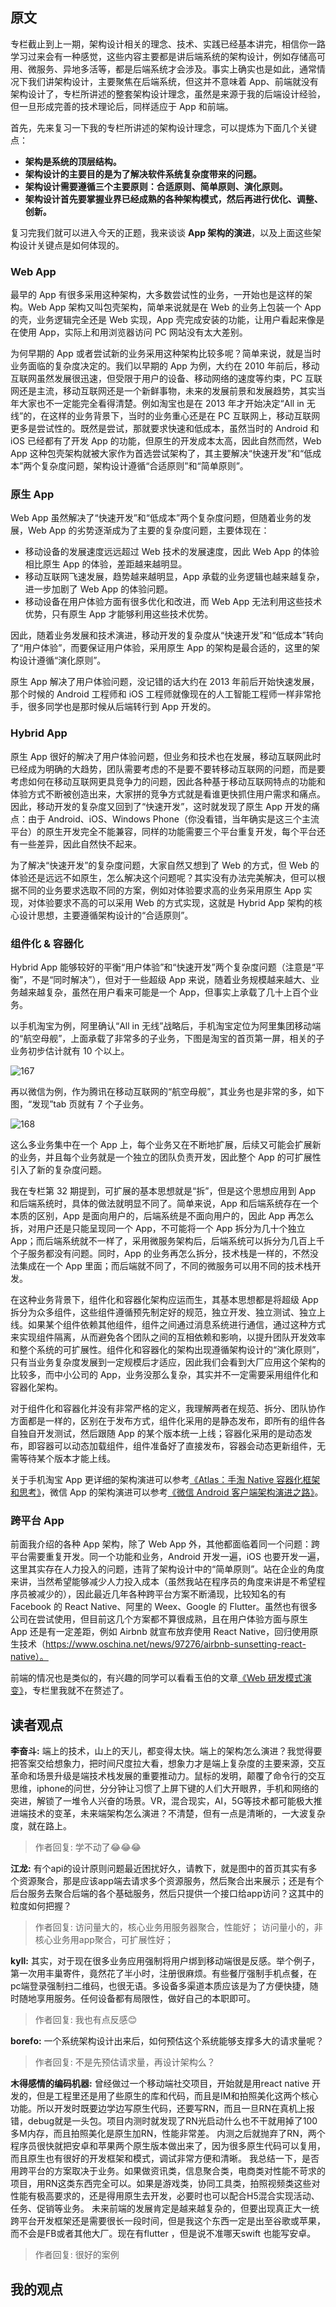 ## 原文

专栏截止到上一期，架构设计相关的理念、技术、实践已经基本讲完，相信你一路学习过来会有一种感觉，这些内容主要都是讲后端系统的架构设计，例如存储高可用、微服务、异地多活等，都是后端系统才会涉及。事实上确实也是如此，通常情况下我们讲架构设计，主要聚焦在后端系统，但这并不意味着 App、前端就没有架构设计了，专栏所讲述的整套架构设计理念，虽然是来源于我的后端设计经验，但一旦形成完善的技术理论后，同样适应于 App 和前端。

首先，先来复习一下我的专栏所讲述的架构设计理念，可以提炼为下面几个关键点：

+ **架构是系统的顶层结构。**
+ **架构设计的主要目的是为了解决软件系统复杂度带来的问题。**
+ **架构设计需要遵循三个主要原则：合适原则、简单原则、演化原则。**
+ **架构设计首先要掌握业界已经成熟的各种架构模式，然后再进行优化、调整、创新。**

复习完我们就可以进入今天的正题，我来谈谈 **App 架构的演进**，以及上面这些架构设计关键点是如何体现的。


### Web App

最早的 App 有很多采用这种架构，大多数尝试性的业务，一开始也是这样的架构。Web App 架构又叫包壳架构，简单来说就是在 Web 的业务上包装一个 App 的壳，业务逻辑完全还是 Web 实现，App 壳完成安装的功能，让用户看起来像是在使用 App，实际上和用浏览器访问 PC 网站没有太大差别。

为何早期的 App 或者尝试新的业务采用这种架构比较多呢？简单来说，就是当时业务面临的复杂度决定的。我们以早期的 App 为例，大约在 2010 年前后，移动互联网虽然发展很迅速，但受限于用户的设备、移动网络的速度等约束，PC 互联网还是主流，移动互联网还是一个新鲜事物，未来的发展前景和发展趋势，其实当年大家也不一定能完全看得清楚。例如淘宝也是在 2013 年才开始决定“All in 无线”的，在这样的业务背景下，当时的业务重心还是在 PC 互联网上，移动互联网更多是尝试性的。既然是尝试，那就要求快速和低成本，虽然当时的 Android 和 iOS 已经都有了开发 App 的功能，但原生的开发成本太高，因此自然而然，Web App 这种包壳架构就被大家作为首选尝试架构了，其主要解决“快速开发”和“低成本”两个复杂度问题，架构设计遵循“合适原则”和“简单原则”。


### 原生 App

Web App 虽然解决了“快速开发”和“低成本”两个复杂度问题，但随着业务的发展，Web App 的劣势逐渐成为了主要的复杂度问题，主要体现在：

+ 移动设备的发展速度远远超过 Web 技术的发展速度，因此 Web App 的体验相比原生 App 的体验，差距越来越明显。
+ 移动互联网飞速发展，趋势越来越明显，App 承载的业务逻辑也越来越复杂，进一步加剧了 Web App 的体验问题。
+ 移动设备在用户体验方面有很多优化和改进，而 Web App 无法利用这些技术优势，只有原生 App 才能够利用这些技术优势。


因此，随着业务发展和技术演进，移动开发的复杂度从“快速开发”和“低成本”转向了“用户体验”，而要保证用户体验，采用原生 App 的架构是最合适的，这里的架构设计遵循“演化原则”。


原生 App 解决了用户体验问题，没记错的话大约在 2013 年前后开始快速发展，那个时候的 Android 工程师和 iOS 工程师就像现在的人工智能工程师一样非常抢手，很多同学也是那时候从后端转行到 App 开发的。

### Hybrid App

原生 App 很好的解决了用户体验问题，但业务和技术也在发展，移动互联网此时已经成为明确的大趋势，团队需要考虑的不是要不要转移动互联网的问题，而是要考虑如何在移动互联网更具竞争力的问题，因此各种基于移动互联网特点的功能和体验方式不断被创造出来，大家拼的竞争方式就是看谁更快抓住用户需求和痛点。因此，移动开发的复杂度又回到了“快速开发”，这时就发现了原生 App 开发的痛点：由于 Android、iOS、Windows Phone（你没看错，当年确实是这三个主流平台）的原生开发完全不能兼容，同样的功能需要三个平台重复开发，每个平台还有一些差异，因此自然快不起来。

为了解决“快速开发”的复杂度问题，大家自然又想到了 Web 的方式，但 Web 的体验还是远远不如原生，怎么解决这个问题呢？其实没有办法完美解决，但可以根据不同的业务要求选取不同的方案，例如对体验要求高的业务采用原生 App 实现，对体验要求不高的可以采用 Web 的方式实现，这就是 Hybrid App 架构的核心设计思想，主要遵循架构设计的“合适原则”。

### 组件化 & 容器化

Hybrid App 能够较好的平衡“用户体验”和“快速开发”两个复杂度问题（注意是“平衡”，不是“同时解决”），但对于一些超级 App 来说，随着业务规模越来越大、业务越来越复杂，虽然在用户看来可能是一个 App，但事实上承载了几十上百个业务。

以手机淘宝为例，阿里确认“All in 无线”战略后，手机淘宝定位为阿里集团移动端的“航空母舰”，上面承载了非常多的子业务，下图是淘宝的首页第一屏，相关的子业务初步估计就有 10 个以上。

![167](img/167.webp)

再以微信为例，作为腾讯在移动互联网的“航空母舰”，其业务也是非常的多，如下图，“发现”tab 页就有 7 个子业务。

![168](img/168.webp)

这么多业务集中在一个 App 上，每个业务又在不断地扩展，后续又可能会扩展新的业务，并且每个业务就是一个独立的团队负责开发，因此整个 App 的可扩展性引入了新的复杂度问题。

我在专栏第 32 期提到，可扩展的基本思想就是“拆”，但是这个思想应用到 App 和后端系统时，具体的做法就明显不同了。简单来说，App 和后端系统存在一个本质的区别，App 是面向用户的，后端系统是不面向用户的，因此 App 再怎么拆，对用户还是只能呈现同一个 App，不可能将一个 App 拆分为几十个独立 App；而后端系统就不一样了，采用微服务架构后，后端系统可以拆分为几百上千个子服务都没有问题。同时，App 的业务再怎么拆分，技术栈是一样的，不然没法集成在一个 App 里面；而后端就不同了，不同的微服务可以用不同的技术栈开发。

在这种业务背景下，组件化和容器化架构应运而生，其基本思想都是将超级 App 拆分为众多组件，这些组件遵循预先制定好的规范，独立开发、独立测试、独立上线。如果某个组件依赖其他组件，组件之间通过消息系统进行通信，通过这种方式来实现组件隔离，从而避免各个团队之间的互相依赖和影响，以提升团队开发效率和整个系统的可扩展性。组件化和容器化的架构出现遵循架构设计的“演化原则”，只有当业务复杂度发展到一定规模后才适应，因此我们会看到大厂应用这个架构的比较多，而中小公司的 App，业务没那么复杂，其实并不一定需要采用组件化和容器化架构。

对于组件化和容器化并没有非常严格的定义，我理解两者在规范、拆分、团队协作方面都是一样的，区别在于发布方式，组件化采用的是静态发布，即所有的组件各自独自开发测试，然后跟随 App 的某个版本统一上线；容器化采用的是动态发布，即容器可以动态加载组件，组件准备好了直接发布，容器会动态更新组件，无需等待某个版本才能上线。

关于手机淘宝 App 更详细的架构演进可以参考[《Atlas：手淘 Native 容器化框架和思考》](https://www.infoq.cn/article/shoutao-atlas/)，微信 App 的架构演进可以参考[《微信 Android 客户端架构演进之路》](https://www.infoq.cn/article/wechat-android-app-architecture/)。

### 跨平台 App

前面我介绍的各种 App 架构，除了 Web App 外，其他都面临着同一个问题：跨平台需要重复开发。同一个功能和业务，Android 开发一遍，iOS 也要开发一遍，这里其实存在人力投入的问题，违背了架构设计中的“简单原则”。站在企业的角度来讲，当然希望能够减少人力投入成本（虽然我站在程序员的角度来讲是不希望程序员被减少的），因此最近几年各种跨平台方案不断涌现，比较知名的有 Facebook 的 React Native、阿里的 Weex、Google 的 Flutter。虽然也有很多公司在尝试使用，但目前这几个方案都不算很成熟，且在用户体验方面与原生 App 还是有一定差距，例如 Airbnb 就宣布放弃使用 React Native，回归使用原生技术（https://www.oschina.net/news/97276/airbnb-sunsetting-react-native）。

前端的情况也是类似的，有兴趣的同学可以看看玉伯的文章[《Web 研发模式演变》](https://github.com/lifesinger/blog/issues/184)，专栏里我就不在赘述了。



## 读者观点


**李奋斗:**
端上的技术，山上的天儿，都变得太快。端上的架构怎么演进？我觉得要把答案交给想象力，把时间尺度拉大看，想象力才是端上复杂度的主要来源，交互革命和场景升级是端技术栈发展的重要推动力。鼠标的发明，颠覆了命令行的交互思维，iphone的问世，分分钟让习惯了上屏下键的人们大开眼界，手机和网络的突进，解锁了一堆令人兴奋的场景。VR，混合现实，AI，5G等技术都可能极大推进端技术的变革，未来端架构怎么演进？不清楚，但有一点是清晰的，一大波复杂度，就在路上。
> 作者回复: 学不动了😂😂😂

**江龙:**
有个api的设计原则问题最近困扰好久，请教下，就是图中的首页其实有多个资源聚合，那是应该app端去请求多个资源服务，然后聚合出来展示；还是有个后台服务去聚合后端的各个基础服务，然后只提供一个接口给app访问？这其中的粒度如何把握？
> 作者回复: 访问量大的，核心业务用服务器聚合，性能好；
访问量小的，非核心业务用app聚合，可扩展性好；


**kyll:**
其实，对于现在很多业务应用强制将用户绑到移动端很是反感。举个例子，第一次用丰巢寄件，竟然花了半小时，注册很麻烦。有些餐厅强制手机点餐，在pc端登录强制扫二维码，也很无语。多设备多渠道本质应该是为了方便快捷，随时随地享用服务。任何设备都有局限性，做好自己的本职即可。
> 作者回复: 我也有点反感😊


**borefo:**
一个系统架构设计出来后，如何预估这个系统能够支撑多大的请求量呢？
> 作者回复: 不是先预估请求量，再设计架构么？

**木得感情的编码机器:**
曾经做过一个移动端社交项目，开始就是用react native 开发的，但是工程里还是用了些原生的库和代码，而且是IM和拍照美化这两个核心功能。所以开发时既要边学边写原生代码，还要写RN，而且一旦RN在真机上报错，debug就是一头包。项目内测时就发现了RN光启动什么也不干就用掉了100多M内存，而且拍照美化是原生加RN，性能非常差。
内测之后就抛弃了RN，两个程序员很快就把安卓和苹果两个原生版本做出来了，因为很多原生代码可以复用，而且原生也有很好的开发框架和模式，调试非常方便和清晰。
我总结一下，是否用跨平台的方案取决于业务。如果做资讯类，信息聚合类，电商类对性能不苛求的项目，用RN这类东西完全可以。如果是游戏类，协同工具类，拍照视频类这些对性能有极高要求的，还是得用原生去开发，必要时也可以配合H5混合实现活动、任务、促销等业务。
未来前端的发展肯定是越来越复杂的，但要出现真正大一统跨平台开发框架还是需要很长一段时间，但是我这个东西一定是出至谷歌或苹果，而不会是FB或者其他大厂。现在有flutter ，但是说不准哪天swift 也能写安卓。
> 作者回复: 很好的案例

## 我的观点

